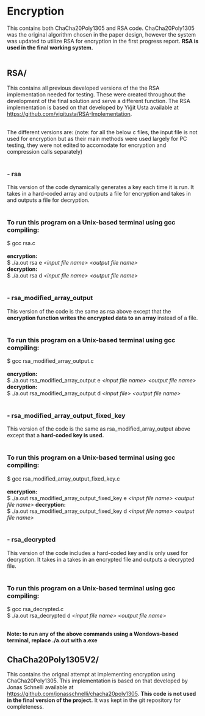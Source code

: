 # Encryption #
This contains both ChaCha20Poly1305 and RSA code. ChaCha20Poly1305 was the original algorithm chosen in the paper design, however the system was updated to utilize RSA for encryption in the first progress report. **RSA is used in the final working system.** <br /><br /> 

## RSA/
This contains all previous developed versions of the the RSA implementation needed for testing. These were created throughout the development of the final solution and serve a different function. The RSA implementation is based on that developed by Yiğit Usta available at https://github.com/yigitusta/RSA-Implementation. <br /><br />

The different versions are:
(note: for all the below c files, the input file is not used for encryption but as their main methods were used largely for PC testing, they were not edited to accomodate for encryption and compression calls separately) <br /><br /> 



### - rsa #
This version of the code dynamically generates a key each time it is run. It takes in a hard-coded array and outputs a file for encryption and takes in and outputs a file for decryption. <br /><br />

### To run this program on a Unix-based terminal using gcc compiling:
\$ gcc rsa.c <br /><br />
**encryption:** <br />
\$ ./a.out rsa e *\<input file name\> \<output file name\>* <br />
**decryption:** <br />
\$ ./a.out rsa d *\<input file name\> \<output file name\>* <br /><br />

### - rsa_modified_array_output #
This version of the code is the same as rsa above except that the **encryption function writes the encrypted data to an array** instead of a file. <br /><br />

### To run this program on a Unix-based terminal using gcc compiling:
\$ gcc rsa_modified_array_output.c <br /><br />
**encryption:** <br />
\$ ./a.out rsa_modified_array_output e *\<input file name\> \<output file name\>* <br />
**decryption:** <br />
\$ ./a.out rsa_modified_array_output d *\<input file\> \<output file name\>* <br /><br />

### - rsa_modified_array_output_fixed_key #
This version of the code is the same as rsa_modified_array_output above except that a **hard-coded key is used.** <br /><br />

### To run this program on a Unix-based terminal using gcc compiling:
\$ gcc rsa_modified_array_output_fixed_key.c <br /><br />
**encryption:** <br />
\$ ./a.out rsa_modified_array_output_fixed_key e *\<input file name\> \<output file name\>*
**decryption:** <br />
\$ ./a.out rsa_modified_array_output_fixed_key d *\<input file name\> \<output file name\>* <br /><br />

### - rsa_decrypted #
This version of the code includes a hard-coded key and is only used for decryption. It takes in a takes in an encrypted file and outputs a decrypted file. <br /><br />

### To run this program on a Unix-based terminal using gcc compiling:
\$ gcc rsa_decrypted.c <br />
\$ ./a.out rsa_decrypted d *\<input file name\> \<output file name\>* <br /><br />

**Note: to run any of the above commands using a Wondows-based terminal, replace ./a.out with a.exe**

## ChaCha20Poly1305V2/
This contains the orignal attempt at implementing encryption using ChaCha20Poly1305. This implementation is based on that developed by Jonas Schnelli available at https://github.com/jonasschnelli/chacha20poly1305. **This code is not used in the final version of the project.** It was kept in the git repository for completeness.

